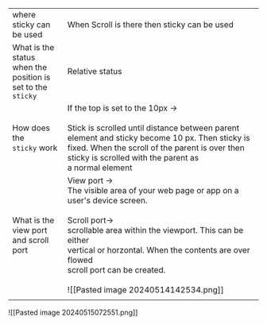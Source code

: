 
|                                                                 |                                                                                                                                                                                                                                                                                                                |
| --------------------------------------------------------------- | -------------------------------------------------------------------------------------------------------------------------------------------------------------------------------------------------------------------------------------------------------------------------------------------------------------- |
| where sticky can <br>be used                                    | When Scroll is there then sticky can be used                                                                                                                                                                                                                                                                   |
| What is the status <br>when the position is set to the `sticky` | Relative status                                                                                                                                                                                                                                                                                                |
| How does the <br>`sticky` work                                  | If the top is set to the 10px -><br><br>Stick is scrolled until distance between parent element and  sticky become 10 px. Then sticky is fixed. When the scroll of the parent is over then sticky is scrolled with the parent as <br>a normal element                                                          |
| What is the view port<br>and scroll port                        | View port -> <br>The visible area of your web page or app on a user's device screen.<br><br>Scroll port-><br>scrollable area within the viewport. This can be either <br>vertical or horzontal. When the contents are over flowed <br>scroll port can be created. <br><br>![[Pasted image 20240514142534.png]] |
|                                                                 |                                                                                                                                                                                                                                                                                                                |
![[Pasted image 20240515072551.png]]

